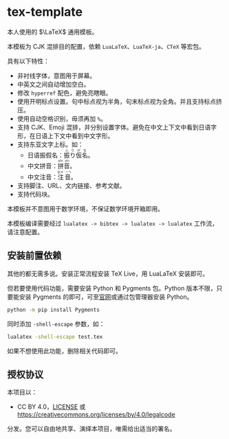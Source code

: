 # tex-template

本人使用的 $\LaTeX$ 通用模板。

本模板为 CJK 混排目的配置，依赖 `LuaLaTeX`、`LuaTeX-ja`、`CTeX` 等宏包。

具有以下特性：

- 非衬线字体，意图用于屏幕。
- 中英文之间自动增加空白。
- 修改 `hyperref` 配色，避免亮瞎眼。
- 使用开明标点设置。句中标点视为半角，句末标点视为全角。并且支持标点挤压。
- 使用自动空格识别，毋须再加 `%`。
- 支持 CJK、Emoji 混排，并分别设置字体。避免在中文上下文中看到日语字形，在日语上下文中看到中文字形。
- 支持东亚文字上标。如：
  - 日语振假名：<ruby>振り仮名<rp>(</rp><rt>ふりがな</rt><rp>)</rp></ruby>。
  - 中文拼音：<ruby>拼音<rp>(</rp><rt>pīn yīn</rt><rp>)</rp></ruby>。
  - 中文注音：<ruby>注音<rp>(</rp><rt> ㄓㄨˋ ㄧㄣ </rt><rp>)</rp></ruby>。
- 支持脚注、URL、文内链接、参考文献。
- 支持代码块。

本模板并不意图用于数学环境，不保证数学环境开箱即用。

本模板编译需要经过 `lualatex -> bibtex -> lualatex -> lualatex` 工作流，请注意配置。

## 安装前置依赖

其他的都无需多说。安装正常流程安装 TeX Live，用 LuaLaTeX 安装即可。

但若要使用代码功能，需要安装 Python 和 Pygments 包。Python 版本不限，只要能安装 Pygments 的即可，可至[官网](https://www.python.org/downloads/)或通过包管理器安装 Python。

```bash
python -m pip install Pygments
```

同时添加 `-shell-escape` 参数，如：

```bash
lualatex -shell-escape test.tex
```

如果不想使用此功能，删除相关代码即可。

## 授权协议

本项目以：

- CC BY 4.0，[LICENSE](LICENSE) 或 <https://creativecommons.org/licenses/by/4.0/legalcode>

分发。您可以自由地共享、演绎本项目，唯需给出适当的署名。
